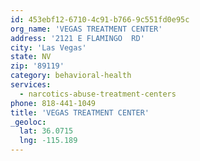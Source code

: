 ```yaml
---
id: 453ebf12-6710-4c91-b766-9c551fd0e95c
org_name: 'VEGAS TREATMENT CENTER'
address: '2121 E FLAMINGO  RD'
city: 'Las Vegas'
state: NV
zip: '89119'
category: behavioral-health
services:
  - narcotics-abuse-treatment-centers
phone: 818-441-1049
title: 'VEGAS TREATMENT CENTER'
_geoloc:
  lat: 36.0715
  lng: -115.189
---
```

